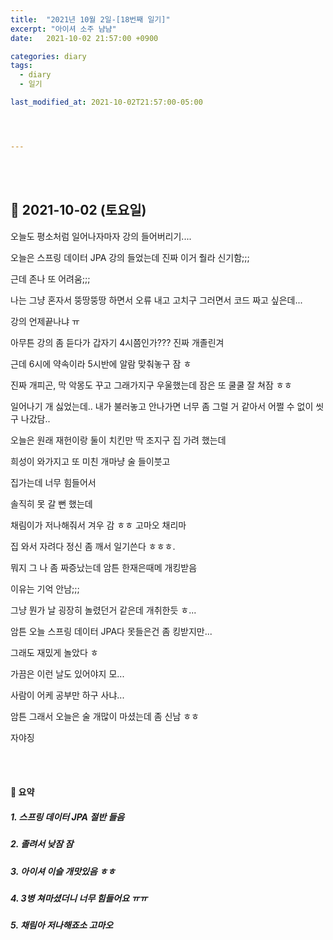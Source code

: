 ```yaml
---
title:  "2021년 10월 2일-[18번째 일기]"
excerpt: "아이셔 소주 냠냠"
date:   2021-10-02 21:57:00 +0900

categories: diary
tags:
  - diary
  - 일기

last_modified_at: 2021-10-02T21:57:00-05:00




---
```


<br/>

<br/>

## 🧾 2021-10-02 (토요일)

오늘도 평소처럼 일어나자마자 강의 들어버리기....

오늘은 스프링 데이터 JPA 강의 들었는데 진짜 이거 줠라 신기함;;;

근데 존나 또 어려움;;;

나는 그냥 혼자서 뚱땅뚱땅 하면서 오류 내고 고치구 그러면서 코드 짜고 싶은데...

강의 언제끝나냐 ㅠ

아무튼 강의 좀 듣다가 갑자기 4시쯤인가??? 진짜 개졸린겨

근데 6시에 약속이라 5시반에 알람 맞춰놓구 잠 ㅎ

진짜 개피곤, 막 악몽도 꾸고 그래가지구 우울했는데 잠은 또 쿨쿨 잘 쳐잠 ㅎㅎ

일어나기 개 싫었는데.. 내가 불러놓고 안나가면 너무 좀 그럴 거 같아서 어쩔 수 없이 씻구 나갔담..

오늘은 원래 재헌이랑 둘이 치킨만 딱 조지구 집 가려 했는데

희성이 와가지고 또 미친 개마냥 술 들이붓고

집가는데 너무 힘들어서

솔직히 못 갈 뻔 했는데

채림이가 저나해줘서 겨우 감 ㅎㅎ 고마오 채리마

집 와서 자려다 정신 좀 깨서 일기쓴다 ㅎㅎㅎ.

뭐지 그 나 좀 짜증났는데 암튼 한재은때메 개킹받음

이유는 기억 안남;;;

그냥 뭔가 날 굉장히 놀렸던거 같은데 개취한듯 ㅎ...

암튼 오늘 스프링 데이터 JPA다 못들은건 좀 킹받지만...

그래도 재밌게 놀았다 ㅎ

가끔은 이런 날도 있어야지 모...

사람이 어케 공부만 하구 사냐...

암튼 그래서 오늘은 술 개많이 마셨는데 좀 신남 ㅎㅎ

자야징

<br/>

<br/>

#### 🧾 요약

##### 1. 스프링 데이터 JPA 절반 들음

##### 2. 졸려서 낮잠 잠

##### 3. 아이셔 이슬 개맛있음 ㅎㅎ

##### 4. 3병 쳐마셨더니 너무 힘들어요 ㅠㅠ

##### 5. 채림아 저나해죠소 고마오
